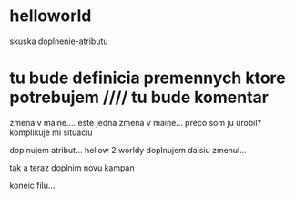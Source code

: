 # helloworld
skuska
doplnenie-atributu

tu bude definicia premennych ktore potrebujem
//// tu bude komentar
=======
zmena v maine....
este jedna zmena v maine... preco som ju urobil? komplikuje mi situaciu

doplnujem atribut... hellow 2 worldy
doplnujem dalsiu zmenul...


tak a teraz doplnim novu kampan

koneic filu...

